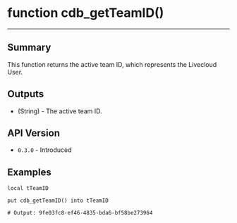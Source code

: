 # function cdb_getTeamID()
---
## Summary
This function returns the active team ID, which represents the Livecloud User.

## Outputs
 * (String) - The active team ID.

## API Version
* `0.3.0` - Introduced

## Examples
```
local tTeamID

put cdb_getTeamID() into tTeamID

# Output: 9fe03fc8-ef46-4835-bda6-bf58be273964
``` 